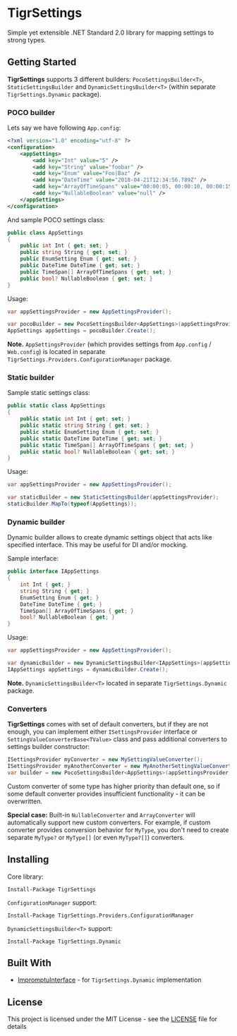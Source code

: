 # TigrSettings

Simple yet extensible .NET Standard 2.0 library for mapping settings to strong types.

## Getting Started

**TigrSettings** supports 3 different builders: `PocoSettingsBuilder<T>`, `StaticSettingsBuilder` and `DynamicSettingsBuilder<T>` (within separate `TigrSettings.Dynamic` package).

### POCO builder
Lets say we have following `App.config`:
```xml
<?xml version="1.0" encoding="utf-8" ?>
<configuration>
    <appSettings>
        <add key="Int" value="5" />
        <add key="String" value="foobar" />
        <add key="Enum" value="Foo|Baz" />
        <add key="DateTime" value="2018-04-21T12:34:56.789Z" />
        <add key="ArrayOfTimeSpans" value="00:00:05, 00:00:10, 00:00:15" />
        <add key="NullableBoolean" value="null" />
    </appSettings>
</configuration>
```

And sample POCO settings class:
```csharp
public class AppSettings
{
    public int Int { get; set; }
    public string String { get; set; }
    public EnumSetting Enum { get; set; }
    public DateTime DateTime { get; set; }
    public TimeSpan[] ArrayOfTimeSpans { get; set; }
    public bool? NullableBoolean { get; set; }
}
```

Usage:
```csharp
var appSettingsProvider = new AppSettingsProvider(); 

var pocoBuilder = new PocoSettingsBuilder<AppSettings>(appSettingsProvider);
AppSettings appSettings = pocoBuilder.Create();
```

**Note.** `AppSettingsProvider` (which provides settings from `App.config` / `Web.config`) is located in separate `TigrSettings.Providers.ConfigurationManager` package.

### Static builder

Sample static settings class:
```csharp
public static class AppSettings
{
    public static int Int { get; set; }
    public static string String { get; set; }
    public static EnumSetting Enum { get; set; }
    public static DateTime DateTime { get; set; }
    public static TimeSpan[] ArrayOfTimeSpans { get; set; }
    public static bool? NullableBoolean { get; set; }
}
```

Usage:
```csharp
var appSettingsProvider = new AppSettingsProvider(); 

var staticBuilder = new StaticSettingsBuilder(appSettingsProvider);
staticBuilder.MapTo(typeof(AppSettings));
```
### Dynamic builder

Dynamic builder allows to create dynamic settings object that acts like specified interface. This may be useful for DI and/or mocking.

Sample interface:
```csharp
public interface IAppSettings
{
    int Int { get; }
    string String { get; }
    EnumSetting Enum { get; }
    DateTime DateTime { get; }
    TimeSpan[] ArrayOfTimeSpans { get; }
    bool? NullableBoolean { get; }
}
```

Usage:
```csharp
var appSettingsProvider = new AppSettingsProvider(); 

var dynamicBuilder = new DynamicSettingsBuilder<IAppSettings>(appSettingsProvider);
IAppSettings appSettings = dynamicBuilder.Create();
```

**Note.** `DynamicSettingsBuilder<T>` located in separate `TigrSettings.Dynamic` package.


### Converters
**TigrSettings** comes with set of default converters,  but if they are not enough, you can implement either `ISettingsProvider` interface or `SettingValueConverterBase<TValue>` class and pass additional converters to settings builder constructor:

```csharp
ISettingsProvider myConverter = new MySettingValueConverter();
ISettingsProvider myAnotherConverter = new MyAnotherSettingValueConverter();
var builder = new PocoSettingsBuilder<AppSettings>(appSettingsProvider, myConverter, myAnotherConverter);
```
Custom converter of some type has higher priority than default one, so if some default converter provides insufficient functionality - it can be overwritten.

**Special case:** Built-in `NullableConverter` and `ArrayConverter` will automatically support new custom converters. For example, if custom converter provides conversion behavior for `MyType`, you don't need to create separate `MyType?` or `MyType[]` (or even `MyType?[]`) converters.


## Installing
Core library:
```
Install-Package TigrSettings
```

`ConfigurationManager` support:

```
Install-Package TigrSettings.Providers.ConfigurationManager
```

`DynamicSettingsBuilder<T>` support:

```
Install-Package TigrSettings.Dynamic
```

## Built With

* [ImpromptuInterface](https://github.com/ekonbenefits/impromptu-interface) - for `TigrSettings.Dynamic` implementation


## License

This project is licensed under the MIT License - see the [LICENSE](LICENSE) file for details

